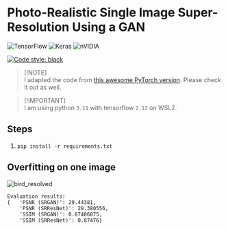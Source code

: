 # Photo-Realistic Single Image Super-Resolution Using a GAN

![TensorFlow](https://img.shields.io/badge/TensorFlow-%23FF6F00.svg?style=for-the-badge&logo=TensorFlow&logoColor=white)  ![Keras](https://img.shields.io/badge/Keras-%23D00000.svg?style=for-the-badge&logo=Keras&logoColor=white)  ![nVIDIA](https://img.shields.io/badge/nVIDIA-%2376B900.svg?style=for-the-badge&logo=nVIDIA&logoColor=white)

[![Code style: black](https://img.shields.io/badge/code%20style-black-000000.svg)](https://github.com/psf/black)

> [!NOTE]\
> I adapted the code from [this awesome PyTorch version](https://github.com/sgrvinod/a-PyTorch-Tutorial-to-Super-Resolution). Please check it out as well.

> [!IMPORTANT]\
> I am using python `3.11` with tensorflow `2.12` on WSL2.

## Steps
 1. `pip install -r requirements.txt`

## Overfitting on one image

![bird_resolved](https://github.com/AndreiMoraru123/Super-Resolution/assets/81184255/1429d7c7-96be-4737-be21-253ac5a09ed2)

```
Evaluation results:
{   'PSNR (SRGAN)': 29.44381,
    'PSNR (SRResNet)': 29.380556,
    'SSIM (SRGAN)': 0.87486875,
    'SSIM (SRResNet)': 0.87476}
```
